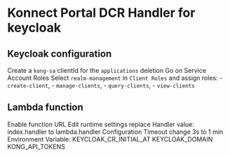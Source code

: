 # Konnect Portal DCR Handler for keycloak

## Keycloak configuration
Create a `kong-sa` clientId for the `applications` deletion
  Go on Service Account Roles
    Select `realm-management` in `Client Roles` and assign roles: 
      - `create-client`, 
      - `manage-clients`,
      - `query-clients`, 
      - `view-clients`


## Lambda function
Enable function URL
Edit runtime settings
  replace Handler value: index.handler to lambda.handler
Configuration
  Timeout change 3s to 1 min
  Environment Variable:
    KEYCLOAK_CR_INITIAL_AT
    KEYCLOAK_DOMAIN
    KONG_API_TOKENS
